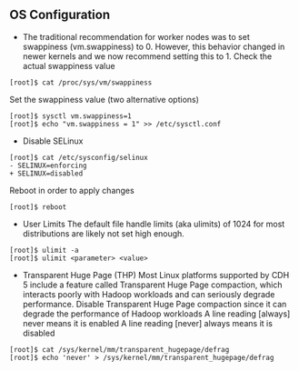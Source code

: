 ## OS Configuration

* The traditional recommendation for worker nodes was to set swappiness (vm.swappiness) to 0. However, this behavior changed in newer kernels and we now recommend setting this to 1.
Check the actual swappiness value
```
[root]$ cat /proc/sys/vm/swappiness
```
Set the swappiness value (two alternative options)
```
[root]$ sysctl vm.swappiness=1
[root]$ echo "vm.swappiness = 1" >> /etc/sysctl.conf
```
* Disable SELinux
```
[root]$ cat /etc/sysconfig/selinux
- SELINUX=enforcing
+ SELINUX=disabled
```
Reboot in order to apply changes
```
[root]$ reboot
```
* User Limits
The default file handle limits (aka ulimits) of 1024 for most distributions are likely not set high enough. 
```
[root]$ ulimit -a
[root]$ ulimit <parameter> <value>
```
* Transparent Huge Page (THP)
Most Linux platforms supported by CDH 5 include a feature called Transparent Huge Page compaction, which interacts poorly with Hadoop workloads and can seriously degrade performance. 
Disable Transparent Huge Page compaction since it can degrade the performance of Hadoop workloads
A line reading [always] never means it is enabled
A line reading [never] always means it is disabled
```
[root]$ cat /sys/kernel/mm/transparent_hugepage/defrag
[root]$ echo 'never' > /sys/kernel/mm/transparent_hugepage/defrag
```
